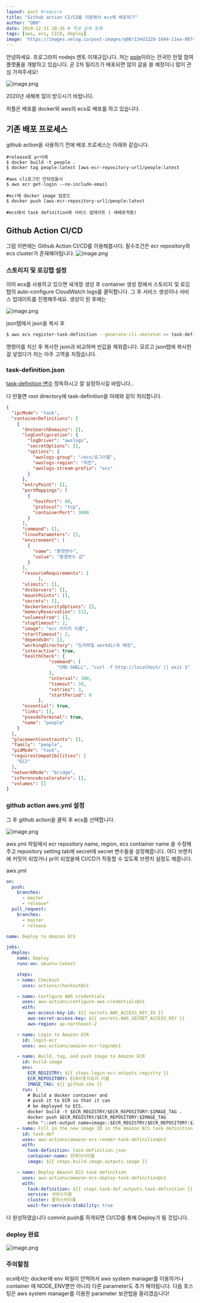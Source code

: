 ```yaml
---
layout: post #require
title: "Github action CI/CD를 이용해서 ecs에 배포하기"
author: "Q00"
date: 2019-12-31 20:35 # 작성 날짜 등록 
tags: [aws, ecs, CICD, deploy] 
image: 'https://images.velog.io/post-images/q00/134d1220-1044-11ea-8074-fb5592e23915/-2019-11-26-8.58.16.png'
---
```



안녕하세요. 프로그라피 nodejs 멘토 이재규입니다.
저는 [pple](http://pple.link)이라는 전국민 헌혈 참여 플랫폼을 개발하고 있습니다. 곧 2차 릴리즈가 배포되면 많이 글을 쓸 예정이니 많이 관심 가져주세요!

![image.png](https://images.velog.io/post-images/q00/66c5e9c0-0c68-11ea-af87-0d4ce85d5d9f/image.png)

2020년 새해복 많이 받으시기 바랍니다.

피플은 배포를 docker와 aws의 ecs로 배포를 하고 있습니다.

## 기존 배포 프로세스
github action을 사용하기 전에 배포 프로세스는 아래와 같습니다.

```shell
#release로 pr시에
$ docker build -t people .
$ docker tag people:latest [aws-ecr-repository-url]/people:latest

#aws cli로그인 안되었을시
$ aws ecr get-login --no-include-email

#ecr에 docker image 업로드
$ docker push [aws-ecr-repository-url]/people:latest

#ecs에서 task definition에 서비스 업데이트 ( 새배포적용)
```


## Github Action CI/CD
그럼 이번에는 Github Action CI/CD를 이용해봅시다.
필수조건은 ecr repository와 ecs cluster가 존재해야됩니다.
![image.png](https://images.velog.io/post-images/q00/e7065c60-0c67-11ea-af87-0d4ce85d5d9f/image.png)

### 스토리지 및 로깅탭 설정

이미 ecs를 사용하고 있으면 새개정 생성 후 container 생성 창에서 스토리지 및 로깅탭의 auto-configure CloudWatch logs를 클릭합니다. 그 후 서비스 생성이나 서비스 업데이트를 진행해주세요. 생성이 된 후에는

![image.png](https://images.velog.io/post-images/q00/c94bc6a0-0c68-11ea-8b55-1b8dd942becb/image.png)

json탭에서 json을 복사 후 
```bash
$ aws ecs register-task-definition --generate-cli-skeleton >> task-definition.json
```
명령어를 치신 후 복사한 json과 비교하며 빈값을 채워줍니다.
모르고 json탭에 복사한 걸 넣었다가 저는 아주 고역을 치뤘습니다.
### task-definition.json
[task-definition 변수](https://docs.aws.amazon.com/ko_kr/AmazonECS/latest/developerguide/task_definition_parameters.html) 정독하시고 잘 설정하시길 바랍니다..

다 만들면 root directory에 task-definition을 아래와 같이 처리합니다.

```json
{
  "ipcMode": "task",
  "containerDefinitions": [
    {
      "dnsSearchDomains": [],
      "logConfiguration": {
        "logDriver": "awslogs",
        "secretOptions": [],
        "options": {
          "awslogs-group": "/ecs/로그이름",
          "awslogs-region": "리전",
          "awslogs-stream-prefix": "ecs"
        }
      },
      "entryPoint": [],
      "portMappings": [
        {
          "hostPort": 80,
          "protocol": "tcp",
          "containerPort": 3000
        }
      ],
      "command": [],
      "linuxParameters": [],
      "environment": [
        {
          "name": "환경변수",
          "value": "환경변수 값"
        }
      ],
      "resourceRequirements": [
            ],
      "ulimits": [],
      "dnsServers": [],
      "mountPoints": [],
      "secrets": [],
      "dockerSecurityOptions": [],
      "memoryReservation": 512,
      "volumesFrom": [],
      "stopTimeout": 2,
      "image": "ecr 이미지 이름",
      "startTimeout": 2,
      "dependsOn": [],
      "workingDirectory": "도커파일 workdir과 매칭",
      "interactive": true,
      "healthCheck": {
                "command": [
                   "CMD-SHELL", "curl -f http://localhost/ || exit 1" 
                ],
                "interval": 300,
                "timeout": 30,
                "retries": 3,
                "startPeriod": 0
            },
      "essential": true,
      "links": [],
      "pseudoTerminal": true,
      "name": "people"
    }
  ],
  "placementConstraints": [],
  "family": "people",
  "pidMode": "task",
  "requiresCompatibilities": [
    "EC2"
  ],
  "networkMode": "bridge",
  "inferenceAccelerators": [],
  "volumes": []
}

```

### github action aws.yml 설정

그 후 github action을 클릭 후 ecs를 선택합니다.

![image.png](https://images.velog.io/post-images/q00/f042e770-0c68-11ea-af87-0d4ce85d5d9f/image.png)

aws.yml 파일에서 ecr repository name, region, ecs contiainer name 을 수정해주고
repository setting tab에 secret에 secret 변수들을 설정해줍니다.
어디 브랜치에 커밋이 되었거나 pr이 되었을때 CI/CD가 작동할 수 있도록 브랜치 설정도 해줍니다.

aws.yml
```yml
on:
  push:
    branches:
      - master
      - release*
  pull_request:
    branches: 
      - master
      - release

name: Deploy to Amazon ECS

jobs:
  deploy:
    name: Deploy
    runs-on: ubuntu-latest

    steps:
    - name: Checkout
      uses: actions/checkout@v1

    - name: Configure AWS credentials
      uses: aws-actions/configure-aws-credentials@v1
      with:
        aws-access-key-id: ${{ secrets.AWS_ACCESS_KEY_ID }}
        aws-secret-access-key: ${{ secrets.AWS_SECRET_ACCESS_KEY }}
        aws-region: ap-northeast-2

    - name: Login to Amazon ECR
      id: login-ecr
      uses: aws-actions/amazon-ecr-login@v1

    - name: Build, tag, and push image to Amazon ECR
      id: build-image
      env:
        ECR_REGISTRY: ${{ steps.login-ecr.outputs.registry }}
        ECR_REPOSITORY: ECR리포지토리 이름
        IMAGE_TAG: ${{ github.sha }}
      run: |
        # Build a docker container and
        # push it to ECR so that it can
        # be deployed to ECS.
        docker build -t $ECR_REGISTRY/$ECR_REPOSITORY:$IMAGE_TAG .
        docker push $ECR_REGISTRY/$ECR_REPOSITORY:$IMAGE_TAG
        echo "::set-output name=image::$ECR_REGISTRY/$ECR_REPOSITORY:$IMAGE_TAG"
    - name: Fill in the new image ID in the Amazon ECS task definition
      id: task-def
      uses: aws-actions/amazon-ecs-render-task-definition@v1
      with:
        task-definition: task-definition.json
        container-name: 컨테이너이름
        image: ${{ steps.build-image.outputs.image }}

    - name: Deploy Amazon ECS task definition
      uses: aws-actions/amazon-ecs-deploy-task-definition@v1
      with:
        task-definition: ${{ steps.task-def.outputs.task-definition }}
        service: 서비스이름
        cluster: 클러스터이름
        wait-for-service-stability: true
```

다 완성하였습니다 commit push를 하게되면 CI/CD를 통해 Deploy가 될 것입니다.
### deploy 완료
![image.png](https://images.velog.io/post-images/q00/8b37e1d0-1043-11ea-a117-ab284b7f0de4/image.png)

### 주의할점
ecs에서는 docker에 env 파일이 안먹어서 aws system manager를 이용하거나 container 에 NODE_ENV뿐만 아니라 다른 parameter도 추가 해야됩니다. 다음 포스팅은 aws system manager를 이용한 parameter 보관법을 올리겠습니다!
